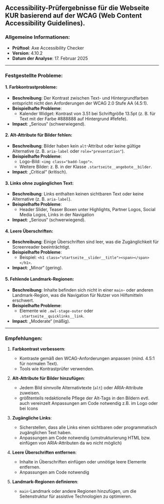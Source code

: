 ## Accessibility-Prüfergebnisse für die Webseite KUR basierend auf der WCAG (Web Content Accessibility Guidelines). 

### Allgemeine Informationen:
- **Prüftool**: Axe Accessibility Checker
- **Version**: 4.10.2
- **Datum der Analyse**: 17. Februar 2025

---

### Festgestellte Probleme:

#### 1. **Farbkontrastprobleme**:
   - **Beschreibung**: Der Kontrast zwischen Text- und Hintergrundfarben entspricht nicht den Anforderungen der WCAG 2.0 Stufe AA (4.5:1).
   - **Beispielhafte Probleme**:
     - Kalender Widget: Kontrast von 3.51 bei Schriftgröße 13.5pt (z. B. für Text mit der Farbe #888888 auf Hintergrund #fefefe).
   - **Impact**: „Serious“ (schwerwiegend).

#### 2. **Alt-Attribute für Bilder fehlen**:
   - **Beschreibung**: Bilder haben kein `alt`-Attribut oder keine gültige Alternative (z. B. `aria-label` oder `role="presentation"`).
   - **Beispielhafte Probleme**:
     - Logo-Bild: `<img class="badd-logo">`.
     - Weitere Bilder: z. B. in der Klasse `.startseite__angebote__bilder`.
   - **Impact**: „Critical“ (kritisch).

#### 3. **Links ohne zugänglichen Text**:
   - **Beschreibung**: Links enthalten keinen sichtbaren Text oder keine Alternative (z. B. `aria-label`).
   - **Beispielhafte Probleme**:     
     - Header Slider, Teaser Boxen unter Highlights, Partner Logos, Social Media Logos, Links in der Navigation
   - **Impact**: „Serious“ (schwerwiegend).
   
#### 4. **Leere Überschriften**:
   - **Beschreibung**: Einige Überschriften sind leer, was die Zugänglichkeit für Screenreader beeinträchtigt.
   - **Beispielhafte Probleme**:
     - Beispiel: `<h1 class="startseite__slider__title"><span></span></h1>`.
   - **Impact**: „Minor“ (gering).

#### 5. **Fehlende Landmark-Regionen**:
   - **Beschreibung**: Inhalte befinden sich nicht in einer `main`- oder anderen Landmark-Region, was die Navigation für Nutzer von Hilfsmitteln erschwert.
   - **Beispielhafte Probleme**:
     - Elemente wie `.owl-stage-outer` oder `.startseite__quicklinks__link`.
   - **Impact**: „Moderate“ (mäßig).

---

### Empfehlungen:
1. **Farbkontrast verbessern**:
   - Kontraste gemäß den WCAG-Anforderungen anpassen (mind. 4.5:1 für normalen Text).
   - Tools wie Kontrastprüfer verwenden.

2. **Alt-Attribute für Bilder hinzufügen**:
   - Jedem Bild sinnvolle Alternativtexte (`alt`) oder ARIA-Attribute zuweisen.
   - größtenteils redaktionelle Pflege der Alt-Tags in den Bildern evtl. auch vereinzelt Anpassungen am Code notwendig z.B. im Logo oder bei Icons

3. **Zugängliche Links**:
   - Sicherstellen, dass alle Links einen sichtbaren oder programmatisch zugänglichen Text haben.
   - Anpassungen am Code notwendig (umstrukturierung HTML bzw. einfügen von ARIA-Attributen da wo nicht möglich)

4. **Leere Überschriften entfernen**:
   - Inhalte in Überschriften einfügen oder unnötige leere Elemente entfernen.
   - Anpassungen am Code notwendig 

5. **Landmark-Regionen definieren**:
   - `main`-Landmark oder andere Regionen hinzufügen, um die Seitenstruktur für assistive Technologien zu optimieren.

